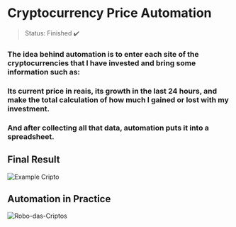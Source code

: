 # Cryptocurrency Price Automation

> Status: Finished ✔️

### The idea behind automation is to enter each site of the cryptocurrencies that I have invested and bring some information such as:
### Its current price in reais, its growth in the last 24 hours, and make the total calculation of how much I gained or lost with my investment. 
### And after collecting all that data, automation puts it into a spreadsheet.

## Final Result
![Example Cripto](https://user-images.githubusercontent.com/84943777/147492932-711d4194-7393-4730-8682-4386b6fe2d1c.PNG)

## Automation in Practice
![Robo-das-Criptos](https://user-images.githubusercontent.com/84943777/147494757-b52f8210-247b-4e9e-8244-4a45f0f8a4c9.gif)
